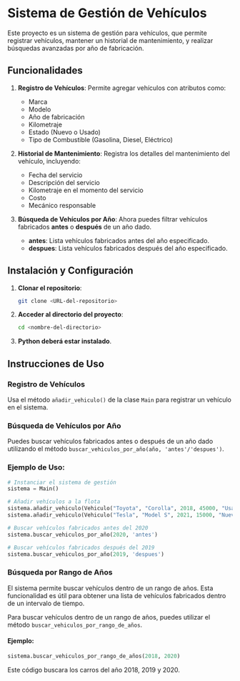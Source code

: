 
# Sistema de Gestión de Vehículos

Este proyecto es un sistema de gestión para vehículos, que permite registrar vehículos, mantener un historial de mantenimiento, y realizar búsquedas avanzadas por año de fabricación.

## Funcionalidades

1. **Registro de Vehículos**: Permite agregar vehículos con atributos como:
   - Marca
   - Modelo
   - Año de fabricación
   - Kilometraje
   - Estado (Nuevo o Usado)
   - Tipo de Combustible (Gasolina, Diesel, Eléctrico)

2. **Historial de Mantenimiento**: Registra los detalles del mantenimiento del vehículo, incluyendo:
   - Fecha del servicio
   - Descripción del servicio
   - Kilometraje en el momento del servicio
   - Costo
   - Mecánico responsable

3. **Búsqueda de Vehículos por Año**: Ahora puedes filtrar vehículos fabricados **antes** o **después** de un año dado.
   - **antes**: Lista vehículos fabricados antes del año especificado.
   - **despues**: Lista vehículos fabricados después del año especificado.

## Instalación y Configuración

1. **Clonar el repositorio**:
   ```bash
   git clone <URL-del-repositorio>
   ```

2. **Acceder al directorio del proyecto**:
   ```bash
   cd <nombre-del-directorio>
   ```

3. **Python deberá estar instalado**.

## Instrucciones de Uso

### Registro de Vehículos
Usa el método `añadir_vehiculo()` de la clase `Main` para registrar un vehículo en el sistema.

### Búsqueda de Vehículos por Año
Puedes buscar vehículos fabricados antes o después de un año dado utilizando el método `buscar_vehiculos_por_año(año, 'antes'/'despues')`.

### Ejemplo de Uso:

```python
# Instanciar el sistema de gestión
sistema = Main()

# Añadir vehículos a la flota
sistema.añadir_vehiculo(Vehiculo("Toyota", "Corolla", 2018, 45000, "Usado", "Gasolina"))
sistema.añadir_vehiculo(Vehiculo("Tesla", "Model S", 2021, 15000, "Nuevo", "Eléctrico"))

# Buscar vehículos fabricados antes del 2020
sistema.buscar_vehiculos_por_año(2020, 'antes')

# Buscar vehículos fabricados después del 2019
sistema.buscar_vehiculos_por_año(2019, 'despues')
```

### Búsqueda por Rango de Años

El sistema permite buscar vehículos dentro de un rango de años. Esta funcionalidad es útil para obtener una lista de vehículos fabricados dentro de un intervalo de tiempo.

Para buscar vehículos dentro de un rango de años, puedes utilizar el método `buscar_vehiculos_por_rango_de_años`.

#### Ejemplo:

```python
sistema.buscar_vehiculos_por_rango_de_años(2018, 2020)
```

Este código buscara los carros del año 2018, 2019 y 2020.
